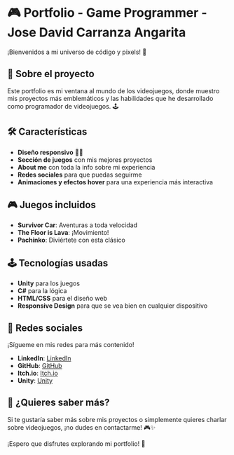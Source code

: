 # 🎮 Portfolio - Game Programmer - Jose David Carranza Angarita

¡Bienvenidos a mi universo de código y pixels! 🚀

## 🎯 Sobre el proyecto

Este portfolio es mi ventana al mundo de los videojuegos, donde muestro mis proyectos más emblemáticos y las habilidades que he desarrollado como programador de videojuegos. 🕹️

## 🛠️ Características

- **Diseño responsivo** 📱👾
- **Sección de juegos** con mis mejores proyectos
- **About me** con toda la info sobre mi experiencia
- **Redes sociales** para que puedas seguirme
- **Animaciones y efectos hover** para una experiencia más interactiva

## 🎮 Juegos incluidos

- **Survivor Car**: Aventuras a toda velocidad
- **The Floor is Lava**: ¡Movimiento!
- **Pachinko**: Diviértete con esta clásico


## 🕹️ Tecnologías usadas

- **Unity** para los juegos
- **C#** para la lógica
- **HTML/CSS** para el diseño web
- **Responsive Design** para que se vea bien en cualquier dispositivo

## 📱 Redes sociales

¡Sígueme en mis redes para más contenido!

- **LinkedIn**: [LinkedIn](https://www.linkedin.com/in/jose-david-carranza-angarita-unity-developer/)
- **GitHub**: [GitHub](https://github.com/josedavd-07)
- **Itch.io**: [Itch.io](https://josedavdmast3r.itch.io)
- **Unity**: [Unity](https://play.unity.com/en/user/674ed798-b082-4395-8333-d080be9521ea)

## 🎉 ¿Quieres saber más?

Si te gustaría saber más sobre mis proyectos o simplemente quieres charlar sobre videojuegos, ¡no dudes en contactarme! 🎮✨

¡Espero que disfrutes explorando mi portfolio! 🚀
